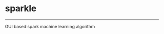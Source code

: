 # sparkle

------------------------------------------------
GUI based spark machine learning algorithm
